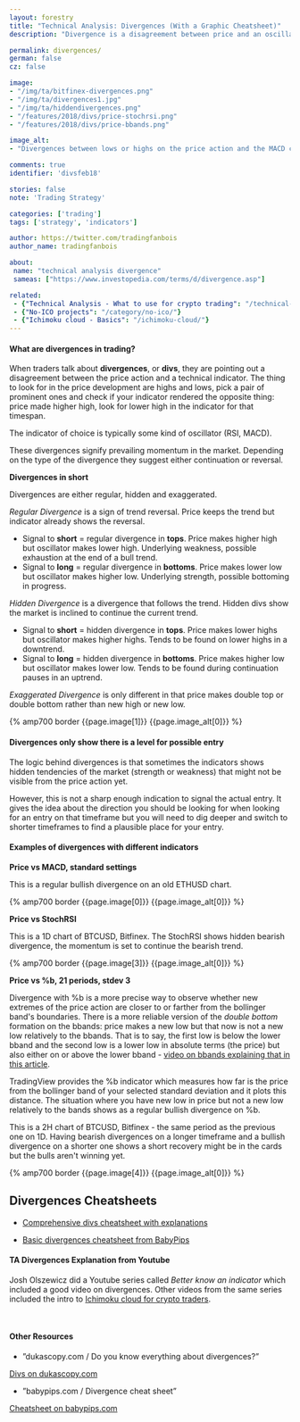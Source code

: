 ```yaml
---
layout: forestry
title: "Technical Analysis: Divergences (With a Graphic Cheatsheet)"
description: "Divergence is a disagreement between price and an oscillating indicator. It is not strong enough an indicator to enter a position but it gives an idea of the state of the market."

permalink: divergences/
german: false
cz: false

image:
- "/img/ta/bitfinex-divergences.png"
- "/img/ta/divergences1.jpg"
- "/img/ta/hiddendivergences.png"
- "/features/2018/divs/price-stochrsi.png"
- "/features/2018/divs/price-bbands.png"

image_alt:
- "Divergences between lows or highs on the price action and the MACD can provide valuable signals."

comments: true
identifier: 'divsfeb18'

stories: false
note: 'Trading Strategy'

categories: ['trading']
tags: ['strategy', 'indicators']

author: https://twitter.com/tradingfanbois
author_name: tradingfanbois

about:
 name: "technical analysis divergence"
 sameas: ["https://www.investopedia.com/terms/d/divergence.asp"]

related:
 - {"Technical Analysis - What to use for crypto trading": "/technical-analysis/"}
 - {"No-ICO projects": "/category/no-ico/"}
 - {"Ichimoku cloud - Basics": "/ichimoku-cloud/"}
---
```


#### What are divergences in trading?

When traders talk about **divergences**, or **divs**, they are pointing out a disagreement between the price action and a technical indicator. The thing to look for in the price development are highs and lows, pick a pair of prominent ones and check if your indicator rendered the opposite thing: price made higher high, look for lower high in the indicator for that timespan.

The indicator of choice is typically some kind of oscillator (RSI, MACD).

These divergences signify prevailing momentum in the market. Depending on the type of the divergence they suggest either continuation or reversal.

**Divergences in short**

Divergences are either regular, hidden and exaggerated.

*Regular Divergence* is a sign of trend reversal. Price keeps the trend but indicator already shows the reversal.

* Signal to **short** = regular divergence in **tops**. Price makes higher high but oscillator makes lower high. Underlying weakness, possible exhaustion at the end of a bull trend.
* Signal to **long** = regular divergence in **bottoms**. Price makes lower low but oscillator makes higher low. Underlying strength, possible bottoming in progress.

*Hidden Divergence* is a divergence that follows the trend. Hidden divs show the market is inclined to continue the current trend.

* Signal to **short** = hidden divergence in **tops**. Price makes lower highs but oscillator makes higher highs. Tends to be found on lower highs in a downtrend.
* Signal to **long** = hidden divergence in **bottoms**. Price makes higher low but oscillator makes lower low. Tends to be found during continuation pauses in an uptrend.

*Exaggerated Divergence* is only different in that price makes double top or double bottom rather than new high or new low.

{% amp700 border {{page.image[1]}} {{page.image_alt[0]}} %}

#### Divergences only show there is a level for possible entry

The logic behind divergences is that sometimes the indicators shows hidden tendencies of the market (strength or weakness) that might not be visible from the price action yet.

However, this is not a sharp enough indication to signal the actual entry. It gives the idea about the direction you should be looking for when looking for an entry on that timeframe but you will need to dig deeper and switch to shorter timeframes to find a plausible place for your entry.

#### Examples of divergences with different indicators

**Price vs MACD, standard settings**

This is a regular bullish divergence on an old ETHUSD chart.

{% amp700 border {{page.image[0]}} {{page.image_alt[0]}} %}

**Price vs StochRSI**

This is a 1D chart of BTCUSD, Bitfinex. The StochRSI shows hidden bearish divergence, the momentum is set to continue the bearish trend.

{% amp700 border {{page.image[3]}} {{page.image_alt[0]}} %}

**Price vs %b, 21 periods, stdev 3**

Divergence with %b is a more precise way to observe whether new extremes of the price action are closer to or farther from the bollinger band's boundaries. There is a more reliable version of the *double bottom* formation on the bbands: price makes a new low but that now is not a new low relatively to the bbands. That is to say, the first low is below the lower bband and the second low is a lower low in absolute terms (the price) but also either on or above the lower bband - [video on bbands explaining that in this article](/technical-analysis/).

TradingView provides the %b indicator which measures how far is the price from the bollinger band of your selected standard deviation and it plots this distance. The situation where you have new low in price but not a new low relatively to the bands shows as a regular bullish divergence on %b.

This is a 2H chart of BTCUSD, Bitfinex - the same period as the previous one on 1D. Having bearish divergences on a longer timeframe and a bullish divergence on a shorter one shows a short recovery might be in the cards but the bulls aren't winning yet.

{% amp700 border {{page.image[4]}} {{page.image_alt[0]}} %}

## Divergences Cheatsheets

* [Comprehensive divs cheatsheet with explanations](https://i.imgur.com/5SnaDpt.png)

<amp-img itemprop="image" alt="Altcoin Trading - TA Divergences Cheatsheet"
 src="https://i.imgur.com/5SnaDpt.png" layout="responsive"
 data-original-width="1031px" data-original-height="2464px"
width="750px" height="1792px"></amp-img>

* [Basic divergences cheatsheet from BabyPips](https://www.babypips.com/learn/forex/divergence-cheat-sheet)

<amp-img itemprop="image" alt="Simple Divergences Cheatsheet"
 src="/features/2018/babypips-divergences-cheatsheet.jpg" layout="responsive"
 data-original-width="652px" data-original-height="965px"
width="652px" height="965px"></amp-img>

#### TA Divergences Explanation from Youtube

Josh Olszewicz did a Youtube series called *Better know an indicator* which included a good video on divergences. Other videos from the same series included the intro to [Ichimoku cloud for crypto traders](/ichimoku-cloud/).

<amp-youtube
          data-videoid="nGbqFV0koaQ"
          layout="responsive"
          width="700" height="360">
</amp-youtube>

<br>


#### Other Resources


* ”dukascopy.com / Do you know everything about divergences?”

<a href="https://www.dukascopy.com/fxcomm/fx-article-contest/?Do-You-Know-Everything-About=&action=read&id=890" class="button">Divs on dukascopy.com</a>

* ”babypips.com / Divergence cheat sheet”

<a href="http://www.babypips.com/school/high-school/trading-divergences/divergence-cheat-sheet.html" class="button">Cheatsheet on babypips.com</a>
